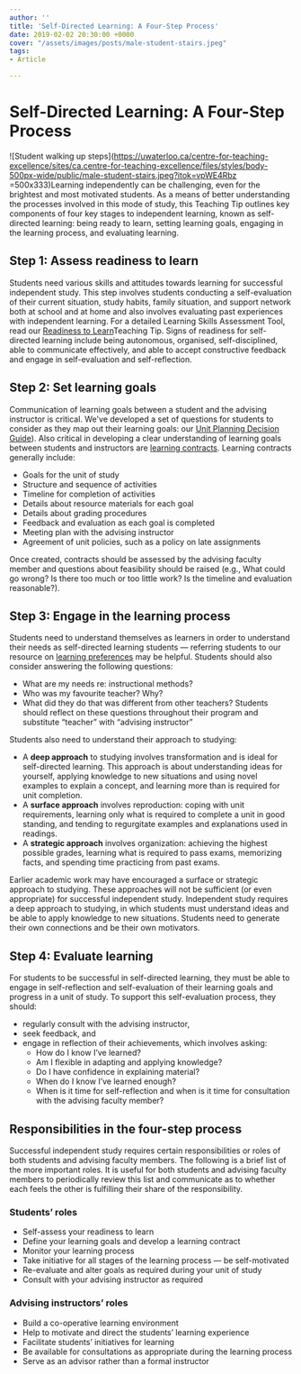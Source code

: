 ```yaml
---
author: ''
title: 'Self-Directed Learning: A Four-Step Process'
date: 2019-02-02 20:30:00 +0000
cover: "/assets/images/posts/male-student-stairs.jpeg"
tags:
- Article

---
```

# Self-Directed Learning: A Four-Step Process

![Student walking up steps](https://uwaterloo.ca/centre-for-teaching-excellence/sites/ca.centre-for-teaching-excellence/files/styles/body-500px-wide/public/male-student-stairs.jpeg?itok=vpWE4Rbz =500x333)Learning independently can be challenging, even for the brightest and most motivated students. As a means of better understanding the processes involved in this mode of study, this Teaching Tip outlines key components of four key stages to independent learning, known as self-directed learning: being ready to learn, setting learning goals, engaging in the learning process, and evaluating learning.

## Step 1: Assess readiness to learn

Students need various skills and attitudes towards learning for successful independent study. This step involves students conducting a self-evaluation of their current situation, study habits, family situation, and support network both at school and at home and also involves evaluating past experiences with independent learning. For a detailed Learning Skills Assessment Tool, read our [Readiness to Learn](https://uwaterloo.ca/centre-for-teaching-excellence/teaching-resources/teaching-tips/tips-students/self-directed-learning/independent-studies-readiness-learn)Teaching Tip. Signs of readiness for self-directed learning include being autonomous, organised, self-disciplined, able to communicate effectively, and able to accept constructive feedback and engage in self-evaluation and self­-reflection.

## Step 2: Set learning goals

Communication of learning goals between a student and the advising instructor is critical. We've developed a set of questions for students to consider as they map out their learning goals: our [Unit Planning Decision Guide](https://uwaterloo.ca/centre-for-teaching-excellence/teaching-resources/teaching-tips/tips-students/self-directed-learning/independent-studies-unit-planning-decision-guide)). Also critical in developing a clear understanding of learning goals between students and instructors are [learning contracts](https://uwaterloo.ca/centre-for-teaching-excellence/teaching-resources/teaching-tips/tips-students/self-directed-learning/self-directed-learning-learning-contracts). Learning contracts generally include:

* Goals for the unit of study
* Structure and sequence of activities
* Timeline for completion of activities
* Details about resource materials for each goal
* Details about grading procedures
* Feedback and evaluation as each goal is completed
* Meeting plan with the advising instructor
* Agreement of unit policies, such as a policy on late assignments

Once created, contracts should be assessed by the advising faculty member and questions about feasibility should be raised (e.g., What could go wrong? Is there too much or too little work? Is the timeline and evaluation reasonable?).

## Step 3: Engage in the learning process

Students need to understand themselves as learners in order to understand their needs as self-directed learning students — referring students to our resource on [learning preferences](https://uwaterloo.ca/centre-for-teaching-excellence/teaching-resources/teaching-tips/tips-students/self-knowledge/understanding-your-learning-style) may be helpful. Students should also consider answering the following questions:

* What are my needs re: instructional methods?
* Who was my favourite teacher? Why?
* What did they do that was different from other teachers? Students should reflect on these questions throughout their program and substitute “teacher” with “advising instructor”

Students also need to understand their approach to studying:

* A **deep approach** to studying involves transformation and is ideal for self-directed learning. This approach is about understanding ideas for yourself, applying knowledge to new situations and using novel examples to explain a concept, and learning more than is required for unit completion.
* A **surface approach** involves reproduction: coping with unit requirements, learning only what is required to complete a unit in good standing, and tending to regurgitate examples and explanations used in readings.
* A **strategic approach** involves organization: achieving the highest possible grades, learning what is required to pass exams, memorizing facts, and spending time practicing from past exams.

Earlier academic work may have encouraged a surface or strategic approach to studying. These approaches will not be sufficient (or even appropriate) for successful independent study. Independent study requires a deep approach to studying, in which students must understand ideas and be able to apply knowledge to new situations. Students need to generate their own connections and be their own motivators.

## Step 4: Evaluate learning

For students to be successful in self-directed learning, they must be able to engage in self-reflection and self-evaluation of their learning goals and progress in a unit of study. To support this self-evaluation process, they should:

* regularly consult with the advising instructor,
* seek feedback, and
* engage in reflection of their achievements, which involves asking:
  * How do I know I’ve learned?
  * Am I flexible in adapting and applying knowledge?
  * Do I have confidence in explaining material?
  * When do I know I’ve learned enough?
  * When is it time for self-reflection and when is it time for consultation with the advising faculty member?

## Responsibilities in the four-step process

Successful independent study requires certain responsibilities or roles of both students and advising faculty members. The following is a brief list of the more important roles. It is useful for both students and advising faculty members to periodically review this list and communicate as to whether each feels the other is fulfilling their share of the responsibility.

### Students’ roles

* Self-assess your readiness to learn
* Define your learning goals and develop a learning contract
* Monitor your learning process
* Take initiative for all stages of the learning process — be self-motivated
* Re-evaluate and alter goals as required during your unit of study
* Consult with your advising instructor as required

### Advising instructors’ roles

* Build a co-operative learning environment
* Help to motivate and direct the students’ learning experience
* Facilitate students’ initiatives for learning
* Be available for consultations as appropriate during the learning process
* Serve as an advisor rather than a formal instructor